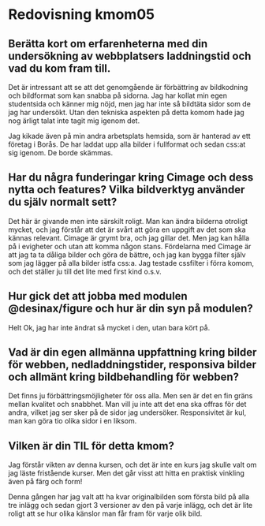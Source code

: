 ---
---
Redovisning kmom05
=========================

Berätta kort om erfarenheterna med din undersökning av webbplatsers laddningstid och vad du kom fram till.
----

Det är intressant att se att det genomgående är förbättring av bildkodning och bildformat som kan snabba på sidorna. Jag har kollat min egen studentsida och känner mig nöjd, men jag har inte så bildtäta sidor som de jag har undersökt. Utan den tekniska aspekten på detta komom hade jag nog ärligt talat inte tagit mig igenom det.

Jag kikade även på min andra arbetsplats hemsida, som är hanterad av ett företag i Borås. De har laddat upp alla bilder i fullformat och sedan css:at sig igenom. De borde skämmas.

Har du några funderingar kring Cimage och dess nytta och features? Vilka bildverktyg använder du själv normalt sett?
----

Det här är givande men inte särskilt roligt. Man kan ändra bilderna otroligt mycket, och jag förstår att det är svårt att göra en uppgift av det som ska kännas relevant. Cimage är grymt bra, och jag gillar det. Men jag kan hålla på i evigheter och utan att komma någon stans. Fördelarna med Cimage är att jag ta ta dåliga bilder och göra de bättre, och jag kan bygga filter själv som jag lägger på alla bilder istfa css:a. Jag testade cssfilter i förra komom, och det ställer ju till det lite med first kind o.s.v.

Hur gick det att jobba med modulen @desinax/figure och hur är din syn på modulen?
----
Helt Ok, jag har inte ändrat så mycket i den, utan bara kört på.

Vad är din egen allmänna uppfattning kring bilder för webben, nedladdningstider, responsiva bilder och allmänt kring bildbehandling för webben?
----

Det finns ju förbättringsmöjligheter för oss alla. Men sen är det en fin gräns mellan kvalitet och snabbhet. Man vill ju inte att det ena ska offras för det andra, vilket jag ser sker på de sidor jag undersöker.
Responsivitet är kul, man kan göra tio olika sidor i en liksom.


Vilken är din TIL för detta kmom?
----
Jag förstår vikten av denna kursen, och det är inte en kurs jag skulle valt om jag läste fristående kurser. Men det går visst att hitta en praktisk vinkling även på färg och form!

Denna gången har jag valt att ha kvar originalbilden som första bild på alla tre inlägg och sedan gjort 3 versioner av den på varje inlägg, och det är lite roligt att se hur olika känslor man får fram för varje olik bild.

